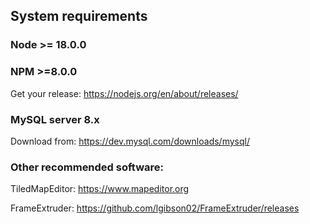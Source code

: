 ## System requirements


### Node >= 18.0.0
### NPM >=8.0.0

Get your release: https://nodejs.org/en/about/releases/


### MySQL server 8.x

Download from: https://dev.mysql.com/downloads/mysql/


### Other recommended software:

TiledMapEditor: https://www.mapeditor.org

FrameExtruder: https://github.com/lgibson02/FrameExtruder/releases
